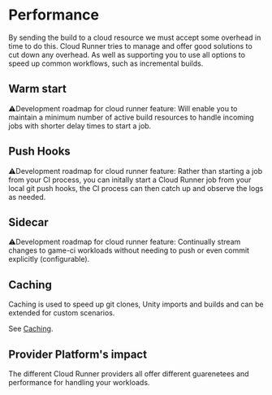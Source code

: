 # Performance

By sending the build to a cloud resource we must accept some overhead in time to do this. Cloud Runner tries to manage and offer good solutions to cut down any overhead. As well as supporting you to use all options to speed up common workflows, such as incremental builds.

## Warm start

⚠️Development roadmap for cloud runner feature: Will enable you to maintain a minimum number of active build resources to handle incoming jobs with shorter delay times to start a job.

## Push Hooks

⚠️Development roadmap for cloud runner feature: Rather than starting a job from your CI process, you can initally start a Cloud Runner job from your local git push hooks, the CI process can then catch up and observe the logs as needed.

## Sidecar

⚠️Development roadmap for cloud runner feature: Continually stream changes to game-ci workloads without needing to push or even commit explicitly (configurable).

## Caching

Caching is used to speed up git clones, Unity imports and builds and can be extended for custom scenarios.

See [Caching](caching).

## Provider Platform's impact

The different Cloud Runner providers all offer different guarenetees and performance for handling your workloads.
